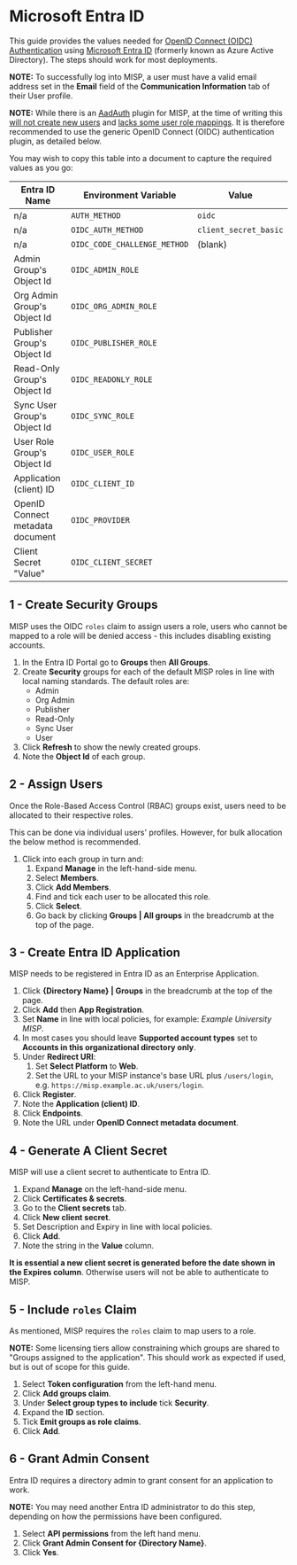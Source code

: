 <!--
SPDX-FileCopyrightText: 2025 Jisc Services Limited
SPDX-FileContributor: Joe Pitt

SPDX-License-Identifier: GPL-3.0-only
-->
# Microsoft Entra ID

This guide provides the values needed for [OpenID Connect (OIDC) Authentication](./oidc.md) using
[Microsoft Entra ID](https://www.microsoft.com/en-gb/security/business/identity-access/microsoft-entra-id)
(formerly known as Azure Active Directory). The steps should work for most deployments.

**NOTE:** To successfully log into MISP, a user must have a valid email address set in the
**Email** field of the **Communication Information** tab of their User profile.

**NOTE:** While there is an [AadAuth](https://github.com/MISP/MISP/tree/2.5/app/Plugin/AadAuth)
plugin for MISP, at the time of writing this
[will not create new users](https://github.com/MISP/MISP/issues/9684) and
[lacks some user role mappings](https://github.com/MISP/MISP/issues/9683). It is therefore
recommended to use the generic OpenID Connect (OIDC) authentication plugin, as detailed below.

You may wish to copy this table into a document to capture the required values as you go:

| Entra ID Name | Environment Variable | Value |
|---------------|----------------------|-------|
| n/a | `AUTH_METHOD` | `oidc` |
| n/a | `OIDC_AUTH_METHOD` | `client_secret_basic` |
| n/a | `OIDC_CODE_CHALLENGE_METHOD` | (blank) |
| Admin Group's Object Id | `OIDC_ADMIN_ROLE` |  |
| Org Admin Group's Object Id | `OIDC_ORG_ADMIN_ROLE` |  |
| Publisher Group's Object Id | `OIDC_PUBLISHER_ROLE` |  |
| Read-Only Group's Object Id | `OIDC_READONLY_ROLE` |  |
| Sync User Group's Object Id | `OIDC_SYNC_ROLE` |  |
| User Role Group's Object Id | `OIDC_USER_ROLE` |  |
| Application (client) ID | `OIDC_CLIENT_ID` |  |
| OpenID Connect metadata document | `OIDC_PROVIDER` |  |
| Client Secret "Value" | `OIDC_CLIENT_SECRET` |  |

## 1 - Create Security Groups

MISP uses the OIDC `roles` claim to assign users a role, users who cannot be mapped to a role will
be denied access - this includes disabling existing accounts.

1. In the Entra ID Portal go to **Groups** then **All Groups**.
2. Create **Security** groups for each of the default MISP roles in line with local naming
    standards. The default roles are:
    * Admin
    * Org Admin
    * Publisher
    * Read-Only
    * Sync User
    * User
3. Click **Refresh** to show the newly created groups.
3. Note the **Object Id** of each group.

## 2 - Assign Users

Once the Role-Based Access Control (RBAC) groups exist, users need to be allocated to their
respective roles.

This can be done via individual users' profiles. However, for bulk allocation the below method is
recommended.

1. Click into each group in turn and:
    1. Expand **Manage** in the left-hand-side menu.
    2. Select **Members**.
    3. Click **Add Members**.
    4. Find and tick each user to be allocated this role.
    5. Click **Select**.
    6. Go back by clicking **Groups | All groups** in the breadcrumb at the top of the page.

## 3 - Create Entra ID Application

MISP needs to be registered in Entra ID as an Enterprise Application.

1. Click **{Directory Name} | Groups** in the breadcrumb at the top of the page.
2. Click **Add** then **App Registration**.
3. Set **Name** in line with local policies, for example: *Example University MISP*.
4. In most cases you should leave **Supported account types** set to
    **Accounts in this organizational directory only**.
5. Under **Redirect URI**:
    1. Set **Select Platform** to **Web**.
    2. Set the URL to your MISP instance's base URL plus `/users/login`, e.g.
        `https://misp.example.ac.uk/users/login`.
6. Click **Register**.
7. Note the **Application (client) ID**.
8. Click **Endpoints**.
7. Note the URL under **OpenID Connect metadata document**.

## 4 - Generate A Client Secret

MISP will use a client secret to authenticate to Entra ID.

1. Expand **Manage** on the left-hand-side menu.
2. Click **Certificates & secrets**.
3. Go to the **Client secrets** tab.
4. Click **New client secret**.
5. Set Description and Expiry in line with local policies.
6. Click **Add**.
7. Note the string in the **Value** column.

**It is essential a new client secret is generated before the date shown in the Expires column**.
Otherwise users will not be able to authenticate to MISP.

## 5 - Include `roles` Claim

As mentioned, MISP requires the `roles` claim to map users to a role.

**NOTE:** Some licensing tiers allow constraining which groups are shared to "Groups assigned to the
application". This should work as expected if used, but is out of scope for this guide.

1. Select **Token configuration** from the left-hand menu.
2. Click **Add groups claim**.
3. Under **Select group types to include** tick **Security**.
4. Expand the **ID** section.
5. Tick **Emit groups as role claims**.
6. Click **Add**.

## 6 - Grant Admin Consent

Entra ID requires a directory admin to grant consent for an application to work.

**NOTE:** You may need another Entra ID administrator to do this step, depending on how the
permissions have been configured.

1. Select **API permissions** from the left hand menu.
2. Click **Grant Admin Consent for {Directory Name}**.
3. Click **Yes**.

